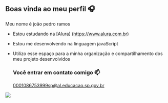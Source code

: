 ## Boas vinda ao meu perfil 🎧

Meu nome é joão pedro ramos

- Estou estudando na [Alura] (https://www.alura.com.br)
- Estou me desenvolvendo na linguagem javaScript
- Utilizo esse espaço para a minha organização e compartilhamento dos meu projeto desenvolvidos

  ### Você entrar em contato comigo 📫

  0001086753999sp@al.educacao.sp.gov.br


![](https://media1.tenor.com/m/p3vK_ukm98gAAAAC/twerk-cat-dae-cat.gif)
